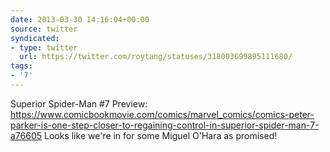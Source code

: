 ```yaml
---
date: 2013-03-30 14:16:04+00:00
source: twitter
syndicated:
- type: twitter
  url: https://twitter.com/roytang/statuses/318003699895111680/
tags:
- '7'
---
```


Superior Spider-Man #7 Preview: https://www.comicbookmovie.com/comics/marvel_comics/comics-peter-parker-is-one-step-closer-to-regaining-control-in-superior-spider-man-7-a76605 Looks like we're in for some Miguel O'Hara as promised!